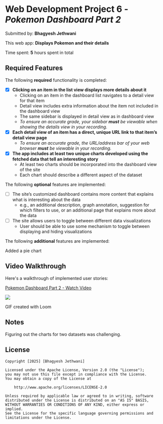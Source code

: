 # Web Development Project 6 - *Pokemon Dashboard Part 2*

Submitted by: **Bhagyesh Jethwani**

This web app: **Displays Pokemon and their details**

Time spent: **5** hours spent in total

## Required Features

The following **required** functionality is completed:

- [x] **Clicking on an item in the list view displays more details about it**
  - Clicking on an item in the dashboard list navigates to a detail view for that item
  - Detail view includes extra information about the item not included in the dashboard view
  - The same sidebar is displayed in detail view as in dashboard view
  - *To ensure an accurate grade, your sidebar **must** be viewable when showing the details view in your recording.*
- [x] **Each detail view of an item has a direct, unique URL link to that item’s detail view page**
  -  *To ensure an accurate grade, the URL/address bar of your web browser **must** be viewable in your recording.*
- [x] **The app includes at least two unique charts developed using the fetched data that tell an interesting story**
  - At least two charts should be incorporated into the dashboard view of the site
  - Each chart should describe a different aspect of the dataset


The following **optional** features are implemented:

- [ ] The site’s customized dashboard contains more content that explains what is interesting about the data 
  - e.g., an additional description, graph annotation, suggestion for which filters to use, or an additional page that explains more about the data
- [ ] The site allows users to toggle between different data visualizations
  - User should be able to use some mechanism to toggle between displaying and hiding visualizations 

  
The following **additional** features are implemented:

Added a pie chart

## Video Walkthrough

Here's a walkthrough of implemented user stories:
<div>
    <a href="https://www.loom.com/share/e440085f3ca24a6689b5341cfe5fb5cd">
      <p>Pokemon Dashboard Part 2 - Watch Video</p>
    </a>
    <a href="https://www.loom.com/share/e440085f3ca24a6689b5341cfe5fb5cd">
      <img style="max-width:300px;" src="https://cdn.loom.com/sessions/thumbnails/e440085f3ca24a6689b5341cfe5fb5cd-ffa20de86397447e-full-play.gif">
    </a>
  </div>

GIF created with Loom


## Notes

Figuring out the charts for two datasets was challenging.

## License

    Copyright [2025] [Bhagyesh Jethwani]

    Licensed under the Apache License, Version 2.0 (the "License");
    you may not use this file except in compliance with the License.
    You may obtain a copy of the License at

        http://www.apache.org/licenses/LICENSE-2.0

    Unless required by applicable law or agreed to in writing, software
    distributed under the License is distributed on an "AS IS" BASIS,
    WITHOUT WARRANTIES OR CONDITIONS OF ANY KIND, either express or implied.
    See the License for the specific language governing permissions and
    limitations under the License.
